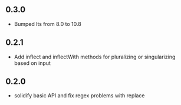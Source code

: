 ## 0.3.0

* Bumped lts from 8.0 to 10.8

## 0.2.1

* Add inflect and inflectWith methods for pluralizing or singularizing based on input

## 0.2.0

* solidify basic API and fix regex problems with replace
